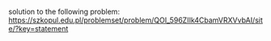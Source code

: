 solution to the following problem: https://szkopul.edu.pl/problemset/problem/QOI_596ZIIk4CbamVRXVvbAI/site/?key=statement
